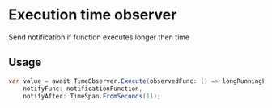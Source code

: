 # Execution time observer
Send notification if function executes longer then time

## Usage
```csharp
var value = await TimeObserver.Execute(observedFunc: () => longRunningFunction,
    notifyFunc: notificationFunction,
    notifyAfter: TimeSpan.FromSeconds(1));
```
